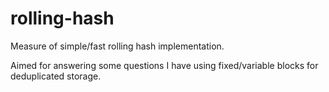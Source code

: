 # rolling-hash

Measure of simple/fast rolling hash implementation.

Aimed for answering some questions I have using fixed/variable blocks for deduplicated storage.
